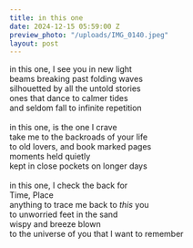 ```yaml
---
title: in this one
date: 2024-12-15 05:59:00 Z
preview_photo: "/uploads/IMG_0140.jpeg"
layout: post
---
```


in this one, I see you in new light <br>
beams breaking past folding waves <br>
silhouetted by all the untold stories <br>
ones that dance to calmer tides <br>
and seldom fall to infinite repetition <br>
<br>
in this one, is the one I crave <br>
take me to the backroads of your life <br>
to old lovers, and book marked pages <br>
moments held quietly <br>
kept in close pockets on longer days <br>
<br>
in this one, I check the back for <br>
Time, Place <br>
anything to trace me back to *this* you <br>
to unworried feet in the sand <br>
wispy and breeze blown <br>
to the universe of you that I want to remember <br>
